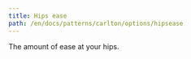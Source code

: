 ```yaml
---
title: Hips ease
path: /en/docs/patterns/carlton/options/hipsease
---
```


The amount of ease at your hips.